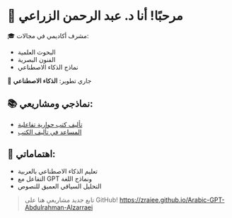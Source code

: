 # 👋 مرحبًا! أنا د. عبد الرحمن الزراعي

🎓 مشرف أكاديمي في مجالات:
- البحوث العلمية
- الفنون البصرية
- نماذج الذكاء الاصطناعي

📘 جاري تطوير: **الذكاء الاصطناعي**

## 📚 نماذجي ومشاريعي:
- [تأليف كتب حوارية تفاعلية](https://github.com/zraiee/the-machine-that-replies)
- [المساعد في تأليف الكتب](https://github.com/zraiee/the-thinking-machine)

## 🧠 اهتماماتي:
- تعليم الذكاء الاصطناعي بالعربية
- التفاعل مع GPT ونماذج اللغة
- التحليل السياقي العميق للنصوص

> تابع جديد مشاريعي هنا على GitHub!
https://zraiee.github.io/Arabic-GPT-Abdulrahman-Alzarraei
